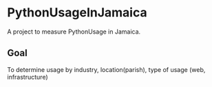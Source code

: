 # PythonUsageInJamaica
A project to measure PythonUsage in Jamaica.

## Goal
To determine usage by industry, location(parish), type of usage (web, infrastructure) 
